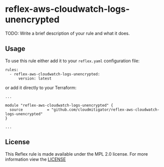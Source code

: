 # reflex-aws-cloudwatch-logs-unencrypted
TODO: Write a brief description of your rule and what it does.

## Usage
To use this rule either add it to your `reflex.yaml` configuration file:  
```
rules:
  - reflex-aws-cloudwatch-logs-unencrypted:
      version: latest
```

or add it directly to your Terraform:  
```
...

module "reflex-aws-cloudwatch-logs-unencrypted" {
  source           = "github.com/cloudmitigator/reflex-aws-cloudwatch-logs-unencrypted"
}

...
```

## License
This Reflex rule is made available under the MPL 2.0 license. For more information view the [LICENSE](https://github.com/cloudmitigator/reflex-aws-cloudwatch-logs-unencrypted/blob/master/LICENSE) 